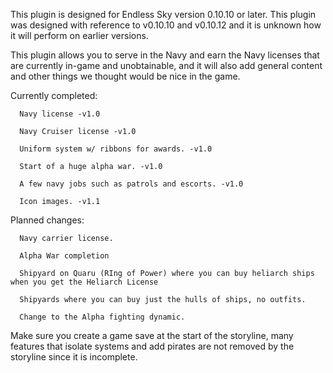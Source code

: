 This plugin is designed for Endless Sky version 0.10.10 or later. This plugin was designed with reference to v0.10.10 and v0.10.12 and it is unknown how it will perform on earlier versions. 

This plugin allows you to serve in the Navy and earn the Navy licenses that are currently in-game and unobtainable, and it will also add general content and other things we thought would be nice in the game.

   Currently completed:
   
      Navy license -v1.0
      
      Navy Cruiser license -v1.0
      
      Uniform system w/ ribbons for awards. -v1.0
      
      Start of a huge alpha war. -v1.0
      
      A few navy jobs such as patrols and escorts. -v1.0
      
      Icon images. -v1.1
      

Planned changes:

      Navy carrier license. 
      
      Alpha War completion
      
      Shipyard on Quaru (RIng of Power) where you can buy heliarch ships when you get the Heliarch License
      
      Shipyards where you can buy just the hulls of ships, no outfits. 

      Change to the Alpha fighting dynamic.

Make sure you create a game save at the start of the storyline, many features that isolate systems and add pirates are not removed by the storyline since it is incomplete. 
      
